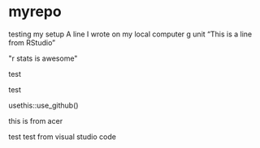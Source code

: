 # myrepo
testing my setup
A line I wrote on my local computer
g unit
“This is a line from RStudio”

"r stats is awesome"

test

test

usethis::use_github()

this is from acer

test test from visual studio code

